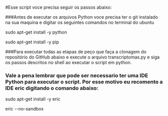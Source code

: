#Esse script voce precisa seguir os passos abaixo:

###Antes de executar os arquivos Python voce precisa ter o git instalado na sua maquina e digitar os seguintes comandos no terminal do ubuntu

sudo apt-get install -y python

sudo apt-get install -y pip


###Para executar todas as etapas de peço que faça a clonagem do repositório do GitHub abaixo e execute o arquivo transcriptomas.py e siga os passos descritos no shell ao executar o script em python.

### Vale a pena lembrar que pode ser necessario ter uma IDE Python para executar o script. Por esse motivo eu recomento a IDE eric digitando o comando abaixo:

sudo apt-get install -y eric

eric --no-sandbox
